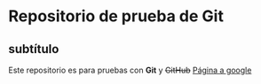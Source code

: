 # Repositorio de prueba de Git

## subtítulo

Este repositorio es para pruebas con **Git** y ~~GitHub~~ [Página a google](www.google.com) 